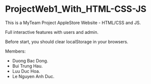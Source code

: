 # ProjectWeb1_With_HTML-CSS-JS
This is a MyTeam Project AppleStore Website - HTML/CSS and JS. 

Full interactive features with users and admin.

Before start, you should clear localStorage in your browsers.

Members:
- Duong Bac Dong.
- Bui Trung Hau.
- Luu Duc Hoa.
- Le Nguyen Anh Duc.
